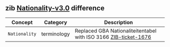 ## zib [Nationality-v3.0](https://zibs.nl/wiki/Nationality-v3.0(2020EN)) difference

| Concept         | Category          | Description                             | 
|-----------------|-------------------|-----------------------------------------|
|`Nationality` | terminology | Replaced GBA Nationaliteitentabel with ISO 3166 [ZIB-ticket-1676](https://bits.nictiz.nl/browse/ZIB-1676) |